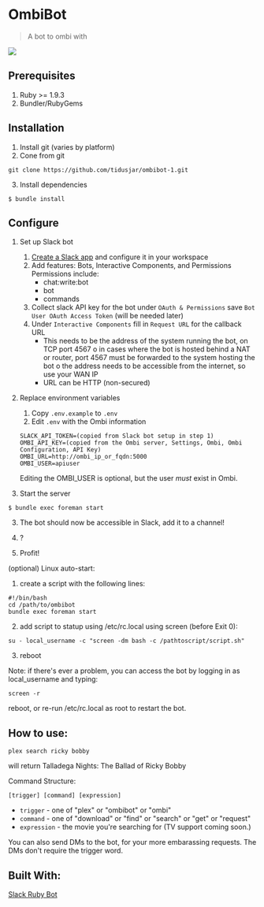 # OmbiBot

> A bot to ombi with

![](ombibot.gif)

## Prerequisites

1. Ruby >= 1.9.3
2. Bundler/RubyGems

## Installation

1. Install git (varies by platform)
2. Cone from git

```
git clone https://github.com/tidusjar/ombibot-1.git
```

3. Install dependencies

```
$ bundle install
```

## Configure

1. Set up Slack bot

   1. [Create a Slack app](https://api.slack.com/apps) and configure it in your workspace
   2. Add features: Bots, Interactive Components, and Permissions
       Permissions include:
        - chat:write:bot
        - bot
        - commands
   3. Collect slack API key for the bot under `OAuth & Permissions` save `Bot User OAuth Access Token` (will be needed later)
   4. Under `Interactive Components` fill in `Request URL` for the callback URL
        - This needs to be the address of the system running the bot, on TCP port 4567
          o in cases where the bot is hosted behind a NAT or router, port 4567 must be forwarded to the system hosting the bot
          o the address needs to be accessible from the internet, so use your WAN IP
        - URL can be HTTP (non-secured)

2. Replace environment variables

   1. Copy `.env.example` to `.env`
   2. Edit `.env` with the Ombi information
   ```
   SLACK_API_TOKEN=(copied from Slack bot setup in step 1)
   OMBI_API_KEY=(copied from the Ombi server, Settings, Ombi, Ombi Configuration, API Key)
   OMBI_URL=http://ombi_ip_or_fqdn:5000
   OMBI_USER=apiuser
   ```
     Editing the OMBI_USER is optional, but the user _must_ exist in Ombi.

2. Start the server

```
$ bundle exec foreman start
```

3. The bot should now be accessible in Slack, add it to a channel!

4. ?

5. Profit!

(optional) Linux auto-start:

1. create a script with the following lines:
```
#!/bin/bash
cd /path/to/ombibot
bundle exec foreman start
```
2. add script to statup using /etc/rc.local using screen (before Exit 0):
```
su - local_username -c "screen -dm bash -c /pathtoscript/script.sh"
```
3. reboot

Note: if there's ever a problem, you can access the bot by logging in as local_username and typing:
```
screen -r
```
  reboot, or re-run /etc/rc.local as root to restart the bot.

## How to use:

```
plex search ricky bobby
```

will return Talladega Nights: The Ballad of Ricky Bobby

Command Structure:

```
[trigger] [command] [expression]
```

- `trigger` - one of "plex" or "ombibot" or "ombi"
- `command` - one of "download" or "find" or "search" or "get" or "request"
- `expression` - the movie you're searching for (TV support coming soon.)

You can also send DMs to the bot, for your more embarassing requests. The DMs don't require the trigger word.

## Built With:

[Slack Ruby Bot](https://github.com/dblock/slack-ruby-bot)
